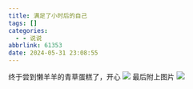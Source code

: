```yaml
---
title: 满足了小时后的自己
tags: []
categories:
  - - 说说
abbrlink: 61353
date: 2024-05-31 23:08:55
---
```


终于尝到懒羊羊的青草蛋糕了，开心 ![](https://upyun.525866.xyz/photo/biaoqing/1.png) 最后附上图片 ![](https://upyun.525866.xyz/photo/shuoshuo/9.jpg)